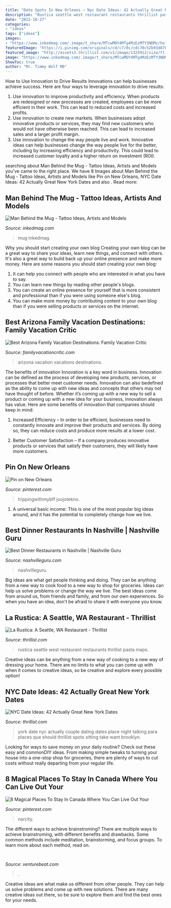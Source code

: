 ```yaml
---
title: "Date Spots In New Orleans ~ Nyc Date Ideas: 42 Actually Great New York Dates"
description: "Rustica seattle west restaurant restaurants thrillist pasta maps"
date: "2022-10-27"
categories:
- "ideas"
tags: ["ideas"]
images:
- "https://www.inkedmag.com/.image/t_share/MTcwMDY4MTg4MzEzMTY3NDMz/holygod-fb.jpg"
featuredImage: "https://i.pinimg.com/originals/cd/c7/8c/cdc78c52b93d8705d528c6623cb0d049.jpg"
featured_image: "http://assets3.thrillist.com/v1/image/1325912/size/tl-horizontal_main/42-actually-great-new-york-date-ideas"
image: "https://www.inkedmag.com/.image/t_share/MTcwMDY4MTg4MzEzMTY3NDMz/holygod-fb.jpg"
ShowToc: true
author: "Mr. Timmy Wolf MD"
---
```



How to Use Innovation to Drive Results
Innovations can help businesses achieve success. Here are four ways to leverage innovation to drive results:
1. Use innovation to improve productivity and efficiency. When products are redesigned or new processes are created, employees can be more efficient in their work. This can lead to reduced costs and increased profits.
2. Use innovation to create new markets. When businesses adopt innovative products or services, they may find new customers who would not have otherwise been reached. This can lead to increased sales and a larger profit margin.
3. Use innovation to change the way people live and work. Innovative ideas can help businesses change the way people live for the better, including by increasing efficiency and productivity. This could lead to increased customer loyalty and a higher return on investment (ROI).

	

		
searching about Man Behind the Mug - Tattoo Ideas, Artists and Models you've came to the right place. We have 8 Images about Man Behind the Mug - Tattoo Ideas, Artists and Models like Pin on New Orleans, NYC Date Ideas: 42 Actually Great New York Dates and also . Read more:
		
    
## Man Behind The Mug - Tattoo Ideas, Artists And Models

<img loading=lazy src="https://www.inkedmag.com/.image/t_share/MTcwMDY4MTg4MzEzMTY3NDMz/holygod-fb.jpg" onerror="this.onerror=null;this.src='https://tse3.mm.bing.net/th?id=OIP.ojrmHQMGG6uyjOZfMSzVHgHaD4&amp;pid=15.1';" alt="Man Behind the Mug - Tattoo Ideas, Artists and Models">

_Source: inkedmag.com_

>mug inkedmag. 

	

Why you should start creating your own blog
Creating your own blog can be a great way to share your ideas, learn new things, and connect with others. It's also a great way to build back up your online presence and make more money. Here are some reasons you should start creating your own blog: 
1. It can help you connect with people who are interested in what you have to say. 
2. You can learn new things by reading other people's blogs. 
3. You can create an online presence for yourself that is more consistent and professional than if you were using someone else's blog. 
4. You can make more money by contributing content to your own blog than if you were selling products or services on the internet.

    
## Best Arizona Family Vacation Destinations: Family Vacation Critic

<img loading=lazy src="https://www.familyvacationcritic.com/uploads/sites/19/2018/09/arizona_GettyImages-674650494-1280x640.jpg" onerror="this.onerror=null;this.src='https://tse1.mm.bing.net/th?id=OIP.oVsK7fMWmvidOtTTnVB09wHaDt&amp;pid=15.1';" alt="Best Arizona Family Vacation Destinations: Family Vacation Critic">

_Source: familyvacationcritic.com_

>arizona vacation vacations destinations. 

	

The benefits of innovation
Innovation is a key word in business. Innovation can be defined as the process of developing new products, services, or processes that better meet customer needs. Innovation can also bedefined as the ability to come up with new ideas and concepts that others may not have thought of before. Whether it’s coming up with a new way to sell a product or coming up with a new idea for your business, innovation always has value. Here are some benefits of innovation that companies should keep in mind: 
1) Increased Efficiency – In order to be efficient, businesses need to constantly innovate and improve their products and services. By doing so, they can reduce costs and produce more results at a lower cost. 

2) Better Customer Satisfaction – If a company produces innovative products or services that satisfy their customers, they will likely have more customers.

    
## Pin On New Orleans

<img loading=lazy src="https://i.pinimg.com/736x/fc/a3/de/fca3dee4a934fec55bbe8514010d00cf.jpg" onerror="this.onerror=null;this.src='https://tse3.mm.bing.net/th?id=OIP.cy_i3zwYV-4XAQn0Y_YXFQHaJ3&amp;pid=15.1';" alt="Pin on New Orleans">

_Source: pinterest.com_

>trippingwithmybff joojotekno. 

	

1. A universal basic income: This is one of the most popular big ideas around, and it has the potential to completely change how we live.

    
## Best Dinner Restaurants In Nashville | Nashville Guru

<img loading=lazy src="https://nashvilleguru.com/officialwebsite/wp-content/uploads/2018/06/dinner-restaurants-1200x533.jpg" onerror="this.onerror=null;this.src='https://tse2.mm.bing.net/th?id=OIP.DIBTJblHSxPrHEL2CKfSPAHaDS&amp;pid=15.1';" alt="Best Dinner Restaurants in Nashville | Nashville Guru">

_Source: nashvilleguru.com_

>nashvilleguru. 

	

Big ideas are what get people thinking and doing. They can be anything from a new way to cook food to a new way to shop for groceries. Ideas can help us solve problems or change the way we live. The best ideas come from around us, from friends and family, and from our own experiences. So when you have an idea, don't be afraid to share it with everyone you know.

    
## La Rustica: A Seattle, WA Restaurant - Thrillist

<img loading=lazy src="https://assets3.thrillist.com/v1/image/1329483/1200x600/scale;" onerror="this.onerror=null;this.src='https://tse3.mm.bing.net/th?id=OIP.ElKMPizjQOF8ScD4WyBEcgHaFh&amp;pid=15.1';" alt="La Rustica: A Seattle, WA Restaurant - Thrillist">

_Source: thrillist.com_

>rustica seattle west restaurant restaurants thrillist pasta maps. 

	

Creative ideas can be anything from a new way of cooking to a new way of dressing your home. There are no limits to what you can come up with when it comes to creative ideas, so be creative and explore every possible option!

    
## NYC Date Ideas: 42 Actually Great New York Dates

<img loading=lazy src="http://assets3.thrillist.com/v1/image/1325912/size/tl-horizontal_main/42-actually-great-new-york-date-ideas" onerror="this.onerror=null;this.src='https://tse1.mm.bing.net/th?id=OIP.T0D5HzyvfQcvl3cWMTbxnQHaFB&amp;pid=15.1';" alt="NYC Date Ideas: 42 Actually Great New York Dates">

_Source: thrillist.com_

>york date nyc actually couple dating dates place night talking para places que should thrillist spots sitting take want brooklyn. 

	

Looking for ways to save money on your daily routine? Check out these easy and commonDIY ideas. From making simple tweaks to turning your house into a one-stop shop for groceries, there are plenty of ways to cut costs without really departing from your regular life.

    
## 8 Magical Places To Stay In Canada Where You Can Live Out Your

<img loading=lazy src="https://i.pinimg.com/originals/cd/c7/8c/cdc78c52b93d8705d528c6623cb0d049.jpg" onerror="this.onerror=null;this.src='https://tse1.mm.bing.net/th?id=OIP.OgxeWVltwQTofwAUaj55hgHaD4&amp;pid=15.1';" alt="8 Magical Places To Stay In Canada Where You Can Live Out Your">

_Source: pinterest.com_

>narcity. 

	

The different ways to achieve brainstroming?
There are multiple ways to achieve brainstroming, with different benefits and drawbacks. Some common methods include meditation, brainstorming, and focus groups. To learn more about each method, read on.

    
## 

<img loading=lazy src="https://venturebeat.com/wp-content/uploads/2020/01/20181026-BJ-MB-CC__6756-M.jpg?w=800" onerror="this.onerror=null;this.src='https://tse2.mm.bing.net/th?id=OIP.5XqLPet3u6SD4EqnJo1KqQHaE7&amp;pid=15.1';" alt="">

_Source: venturebeat.com_

>. 

	

Creative ideas are what make us different from other people. They can help us solve problems and come up with new solutions. There are many creative ideas out there, so be sure to explore them and find the best ones for your needs.

